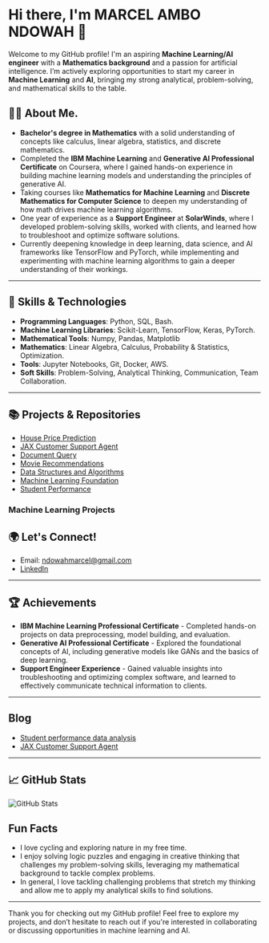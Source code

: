 # Hi there, I'm MARCEL AMBO NDOWAH 👋

Welcome to my GitHub profile! I'm an aspiring **Machine Learning/AI engineer** with a **Mathematics background** and a passion for artificial intelligence. I’m actively exploring opportunities to start my career in **Machine Learning** and **AI**, bringing my strong analytical, problem-solving, and mathematical skills to the table.

## 🧑‍💻 About Me.
+ **Bachelor's degree in Mathematics** with a solid understanding of concepts like calculus, linear algebra, statistics, and discrete mathematics.
+ Completed the **IBM Machine Learning** and **Generative AI Professional Certificate** on Coursera, where I gained hands-on experience in building machine learning models and understanding the principles of generative AI.
+ Taking courses like **Mathematics for Machine Learning** and **Discrete Mathematics for Computer Science** to deepen my understanding of how math drives machine learning algorithms.
+ One year of experience as a **Support Engineer** at **SolarWinds**, where I developed problem-solving skills, worked with clients, and learned how to troubleshoot and optimize software solutions.
+ Currently deepening knowledge in deep learning, data science, and AI frameworks like TensorFlow and PyTorch, while implementing and experimenting with machine learning algorithms to gain a deeper understanding of their workings.
---

## 🚀 Skills & Technologies
+ **Programming Languages**: Python, SQL, Bash.
+ **Machine Learning Libraries**: Scikit-Learn, TensorFlow, Keras, PyTorch.
+ **Mathematical Tools**: Numpy, Pandas, Matplotlib
+ **Mathematics**: Linear Algebra, Calculus, Probability & Statistics, Optimization.
+ **Tools**: Jupyter Notebooks, Git, Docker, AWS.
+ **Soft Skills**: Problem-Solving, Analytical Thinking, Communication, Team Collaboration.
---

## 📚 Projects & Repositories
+ [House Price Prediction](https://github.com/marcndo/ml_foundation/tree/main/SupervisedML/regression)
+ [JAX Customer Support Agent](https://www.kaggle.com/code/ndowahmarcelambo/ndowah-capstone)
+ [Document Query](https://github.com/marcndo/AskDocs)
+ [Movie Recommendations](https://github.com/marcndo/movie-recommendation)
+ [Data Structures and Algorithms](https://github.com/marcndo/algo_ds_playground)
+ [Machine Learning Foundation](https://github.com/marcndo/ml_foundation)
+ [Student Performance](https://github.com/marcndo/ML_IBM/blob/main/EDA/student_performance.ipynb)

### **Machine Learning Projects**

## 🌍 Let's Connect!
 - Email: ndowahmarcel@gmail.com
 - [LinkedIn](https://www.linkedin.com/in/marcelndowah/)
---

## 🏆 Achievements
+ **IBM Machine Learning Professional Certificate** - Completed hands-on projects on data preprocessing, model building, and evaluation.
+ **Generative AI Professional Certificate** - Explored the foundational concepts of AI, including generative models like GANs and the basics of deep learning.
+ **Support Engineer Experience** - Gained valuable insights into troubleshooting and optimizing complex software, and learned to effectively communicate technical information to clients.
---
## Blog
+ [Student performance data analysis](https://medium.com/@ndowahmarcel/how-lifestyle-choices-affect-student-performance-a-data-driven-analysis-a6f53c912c1a)
+ [JAX Customer Support Agent](https://medium.com/@ndowahmarcel/jax-documentation-assistant-how-i-built-a-genai-powered-dev-companion-5afc167a2ad3)
---

## 📈 GitHub Stats
![GitHub Stats](https://github-readme-stats.vercel.app/api?username=marcndo&show_icons=true&hide_title=true&count_private=true&hide=prs&theme=radical)

##  Fun Facts
+ I love cycling and exploring nature in my free time.
+ I enjoy solving logic puzzles and engaging in creative thinking that challenges my problem-solving skills, leveraging my mathematical background to tackle complex problems.
+ In general, I love tackling challenging problems that stretch my thinking and allow me to apply my analytical skills to find solutions.
---

Thank you for checking out my GitHub profile! Feel free to explore my projects, and don’t hesitate to reach out if you're interested in collaborating or discussing opportunities in machine learning and AI.

